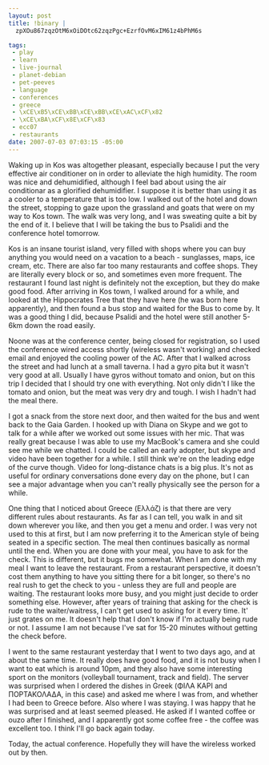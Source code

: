 ```yaml
--- 
layout: post
title: !binary |
  zpXOu867zqzOtM6xOiDOtc62zqzPgc+EzrfOvM6xIM61z4bPhM6s

tags: 
 - play
 - learn
 - live-journal
 - planet-debian
 - pet-peeves
 - language
 - conferences
 - greece
 - \xCE\xB5\xCE\xBB\xCE\xBB\xCE\xAC\xCF\x82
 - \xCE\xBA\xCF\x8E\xCF\x83
 - ecc07
 - restaurants
date: 2007-07-03 07:03:15 -05:00
---
```

Waking up in Kos was altogether pleasant, especially because I put the very effective air conditioner on in order to alleviate the high humidity.  The room was nice and dehumidified, although I feel bad about using the air conditionar as a glorified dehumidifier.  I suppose it is better than using it as a cooler to a temperature that is too low.   I walked out of the hotel and down the street, stopping to gaze upon the grassland and goats that were on my way to Kos town.  The walk was very long, and I was sweating quite a bit by the end of it.   I believe that I will be taking the bus to Psalidi and the conference hotel tomorrow.

Kos is an insane tourist island, very filled with shops where you can buy anything you would need on a vacation to a beach - sunglasses, maps, ice cream, etc.  There are also far too many restaurants and coffee shops.  They are literally every block or so, and sometimes even more frequent.  The restaurant I found last night is definitely not the exception, but they do make good food.   After arriving in Kos town, I walked around for a while, and looked at the Hippocrates Tree that they have here (he was born here apparently), and then found a bus stop and waited for the Bus to come by.  It was a good thing I did, because Psalidi and the hotel were still another 5-6km down the road easily.

Noone was at the conference center, being closed for registration, so I used the conference wired access shortly (wireless wasn't working) and checked email and enjoyed the cooling power of the AC.  After that I walked across the street and had lunch at a small taverna.  I had a gyro pita but it wasn't very good at all.  Usually I have gyros without tomato and onion, but on this trip I decided that I should try one with everything.  Not only didn't I like the tomato and onion, but the meat was very dry and tough.  I wish I hadn't had the meal there.

I got a snack from the store next door, and then waited for the bus and went back to the Gaia Garden.   I hooked up with Diana on Skype and we got to talk for a while after we worked out some issues with her mic.  That was really great because I was able to use my MacBook's camera and she could see me while we chatted.  I could be called an early adopter, but skype and video have been together for a while.  I still think we're on the leading edge of the curve though.  Video for long-distance chats is a big plus.  It's not as useful for ordinary conversations done every day on the phone, but I can see a major advantage when you can't really physically see the person for a while.

One thing that I noticed about Greece (Ελλάζ) is that there are very different rules about restaurants.  As far as I can tell, you walk in and sit down wherever you like, and then you get a menu and order.  I was very not used to this at first, but I am now preferring it to the American style of being seated in a specific section.  The meal then continues basically as normal until the end.  When you are done with your meal, you have to ask for the check.  This is different, but it bugs me somewhat.  When I am done with my meal I want to leave the restaurant.  From a restaurant perspective, it doesn't cost them anything to have you sitting there for a bit longer, so there's no real rush to get the check to you - unless they are full and people are waiting.  The restaurant looks more busy, and you might just decide to order something else.  However, after years of training that asking for the check is rude to the waiter/waitress, I can't get used to asking for it every time.  It' just grates on me.  It doesn't help that I don't know if I'm actually being rude or not.  I assume I am not because I've sat for 15-20 minutes without getting the check before.

I went to the same restaurant yesterday that I went to two days ago, and at about the same time.  It really does have good food, and it is not busy when I want to eat which is around 10pm, and they also have some interesting sport on the monitors (volleyball tournament, track and field).  The server was surprised when I ordered the dishes in Greek (ΦΙΛΑ ΚΑΡΙ and ΠΟΡΤΑΚΟΛΑΔΑ, in this case) and asked me where I was from, and whether I had been to Greece before.  Also where I was staying.  I was happy that he was surprised and at least seemed pleased.  He asked if I wanted coffee or ouzo after I finished, and I apparently got some coffee free - the coffee was excellent too.  I think I'll go back again today.

Today, the actual conference.  Hopefully they will have the wireless worked out by then.
